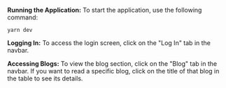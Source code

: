 **Running the Application:**
To start the application, use the following command:
```
yarn dev
```

**Logging In:**
To access the login screen, click on the "Log In" tab in the navbar.

**Accessing Blogs:**
To view the blog section, click on the "Blog" tab in the navbar. If you want to read a specific blog, click on the title of that blog in the table to see its details.
